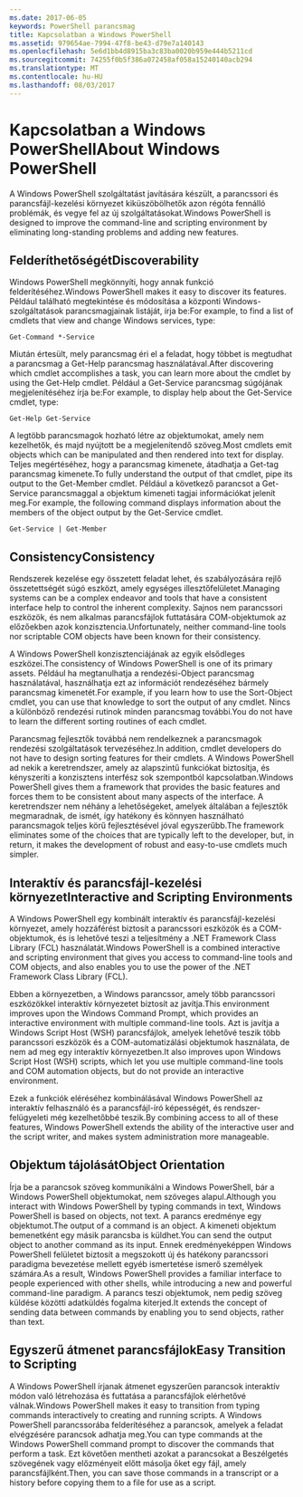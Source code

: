 ```yaml
---
ms.date: 2017-06-05
keywords: PowerShell parancsmag
title: Kapcsolatban a Windows PowerShell
ms.assetid: 979654ae-7994-47f8-be43-d79e7a140143
ms.openlocfilehash: 5e6d1bb4d8915ba3c83ba0020b959e444b5211cd
ms.sourcegitcommit: 74255f0b5f386a072458af058a15240140acb294
ms.translationtype: MT
ms.contentlocale: hu-HU
ms.lasthandoff: 08/03/2017
---
```

# <a name="about-windows-powershell"></a><span data-ttu-id="cce1b-103">Kapcsolatban a Windows PowerShell</span><span class="sxs-lookup"><span data-stu-id="cce1b-103">About Windows PowerShell</span></span>
<span data-ttu-id="cce1b-104">A Windows PowerShell szolgáltatást javítására készült, a parancssori és parancsfájl-kezelési környezet kiküszöbölhetők azon régóta fennálló problémák, és vegye fel az új szolgáltatásokat.</span><span class="sxs-lookup"><span data-stu-id="cce1b-104">Windows PowerShell is designed to improve the command-line and scripting environment by eliminating long-standing problems and adding new features.</span></span>

## <a name="discoverability"></a><span data-ttu-id="cce1b-105">Felderíthetőségét</span><span class="sxs-lookup"><span data-stu-id="cce1b-105">Discoverability</span></span>
<span data-ttu-id="cce1b-106">Windows PowerShell megkönnyíti, hogy annak funkció felderítéséhez.</span><span class="sxs-lookup"><span data-stu-id="cce1b-106">Windows PowerShell makes it easy to discover its features.</span></span> <span data-ttu-id="cce1b-107">Például található megtekintése és módosítása a központi Windows-szolgáltatások parancsmagjainak listáját, írja be:</span><span class="sxs-lookup"><span data-stu-id="cce1b-107">For example, to find a list of cmdlets that view and change Windows services, type:</span></span>

```
Get-Command *-Service
```

<span data-ttu-id="cce1b-108">Miután értesült, mely parancsmag éri el a feladat, hogy többet is megtudhat a parancsmag a Get-Help parancsmag használatával.</span><span class="sxs-lookup"><span data-stu-id="cce1b-108">After discovering which cmdlet accomplishes a task, you can learn more about the cmdlet by using the Get-Help cmdlet.</span></span> <span data-ttu-id="cce1b-109">Például a Get-Service parancsmag súgójának megjelenítéséhez írja be:</span><span class="sxs-lookup"><span data-stu-id="cce1b-109">For example, to display help about the Get-Service cmdlet, type:</span></span>

```
Get-Help Get-Service
```
<span data-ttu-id="cce1b-110">A legtöbb parancsmagok hozható létre az objektumokat, amely nem kezelhetők, és majd nyújtott be a megjelenítendő szöveg.</span><span class="sxs-lookup"><span data-stu-id="cce1b-110">Most cmdlets emit objects which can be manipulated and then rendered into text for display.</span></span> <span data-ttu-id="cce1b-111">Teljes megértéséhez, hogy a parancsmag kimenete, átadhatja a Get-tag parancsmag kimenete.</span><span class="sxs-lookup"><span data-stu-id="cce1b-111">To fully understand the output of that cmdlet, pipe its output to the Get-Member cmdlet.</span></span> <span data-ttu-id="cce1b-112">Például a következő parancsot a Get-Service parancsmaggal a objektum kimeneti tagjai információkat jelenít meg.</span><span class="sxs-lookup"><span data-stu-id="cce1b-112">For example, the following command displays information about the members of the object output by the Get-Service cmdlet.</span></span>

```
Get-Service | Get-Member
```

## <a name="consistency"></a><span data-ttu-id="cce1b-113">Consistency</span><span class="sxs-lookup"><span data-stu-id="cce1b-113">Consistency</span></span>
<span data-ttu-id="cce1b-114">Rendszerek kezelése egy összetett feladat lehet, és szabályozására rejlő összetettségét súgó eszközt, amely egységes illesztőfelületet.</span><span class="sxs-lookup"><span data-stu-id="cce1b-114">Managing systems can be a complex endeavor and tools that have a consistent interface help to control the inherent complexity.</span></span> <span data-ttu-id="cce1b-115">Sajnos nem parancssori eszközök, és nem alkalmas parancsfájlok futtatására COM-objektumok az előzőekben azok konzisztencia.</span><span class="sxs-lookup"><span data-stu-id="cce1b-115">Unfortunately, neither command-line tools nor scriptable COM objects have been known for their consistency.</span></span>

<span data-ttu-id="cce1b-116">A Windows PowerShell konzisztenciájának az egyik elsődleges eszközei.</span><span class="sxs-lookup"><span data-stu-id="cce1b-116">The consistency of Windows PowerShell is one of its primary assets.</span></span> <span data-ttu-id="cce1b-117">Például ha megtanulhatja a rendezési-Object parancsmag használatával, használhatja ezt az információt rendezéséhez bármely parancsmag kimenetét.</span><span class="sxs-lookup"><span data-stu-id="cce1b-117">For example, if you learn how to use the Sort-Object cmdlet, you can use that knowledge to sort the output of any cmdlet.</span></span> <span data-ttu-id="cce1b-118">Nincs a különböző rendezési rutinok minden parancsmag további.</span><span class="sxs-lookup"><span data-stu-id="cce1b-118">You do not have to learn the different sorting routines of each cmdlet.</span></span>

<span data-ttu-id="cce1b-119">Parancsmag fejlesztők továbbá nem rendelkeznek a parancsmagok rendezési szolgáltatások tervezéséhez.</span><span class="sxs-lookup"><span data-stu-id="cce1b-119">In addition, cmdlet developers do not have to design sorting features for their cmdlets.</span></span> <span data-ttu-id="cce1b-120">A Windows PowerShell ad nekik a keretrendszer, amely az alapszintű funkciókat biztosítja, és kényszeríti a konzisztens interfész sok szempontból kapcsolatban.</span><span class="sxs-lookup"><span data-stu-id="cce1b-120">Windows PowerShell gives them a framework that provides the basic features and forces them to be consistent about many aspects of the interface.</span></span> <span data-ttu-id="cce1b-121">A keretrendszer nem néhány a lehetőségeket, amelyek általában a fejlesztők megmaradnak, de ismét, így hatékony és könnyen használható parancsmagok teljes körű fejlesztésével jóval egyszerűbb.</span><span class="sxs-lookup"><span data-stu-id="cce1b-121">The framework eliminates some of the choices that are typically left to the developer, but, in return, it makes the development of robust and easy-to-use cmdlets much simpler.</span></span>

## <a name="interactive-and-scripting-environments"></a><span data-ttu-id="cce1b-122">Interaktív és parancsfájl-kezelési környezet</span><span class="sxs-lookup"><span data-stu-id="cce1b-122">Interactive and Scripting Environments</span></span>
<span data-ttu-id="cce1b-123">A Windows PowerShell egy kombinált interaktív és parancsfájl-kezelési környezet, amely hozzáférést biztosít a parancssori eszközök és a COM-objektumok, és is lehetővé teszi a teljesítmény a .NET Framework Class Library (FCL) használatát.</span><span class="sxs-lookup"><span data-stu-id="cce1b-123">Windows PowerShell is a combined interactive and scripting environment that gives you access to command-line tools and COM objects, and also enables you to use the power of the .NET Framework Class Library (FCL).</span></span>

<span data-ttu-id="cce1b-124">Ebben a környezetben, a Windows parancssor, amely több parancssori eszközökkel interaktív környezetet biztosít az javítja.</span><span class="sxs-lookup"><span data-stu-id="cce1b-124">This environment improves upon the Windows Command Prompt, which provides an interactive environment with multiple command-line tools.</span></span> <span data-ttu-id="cce1b-125">Azt is javítja a Windows Script Host (WSH) parancsfájlok, amelyek lehetővé teszik több parancssori eszközök és a COM-automatizálási objektumok használata, de nem ad meg egy interaktív környezetben.</span><span class="sxs-lookup"><span data-stu-id="cce1b-125">It also improves upon Windows Script Host (WSH) scripts, which let you use multiple command-line tools and COM automation objects, but do not provide an interactive environment.</span></span>

<span data-ttu-id="cce1b-126">Ezek a funkciók eléréséhez kombinálásával Windows PowerShell az interaktív felhasználó és a parancsfájl-író képességét, és rendszer-felügyeleti még kezelhetőbbé teszik.</span><span class="sxs-lookup"><span data-stu-id="cce1b-126">By combining access to all of these features, Windows PowerShell extends the ability of the interactive user and the script writer, and makes system administration more manageable.</span></span>

## <a name="object-orientation"></a><span data-ttu-id="cce1b-127">Objektum tájolását</span><span class="sxs-lookup"><span data-stu-id="cce1b-127">Object Orientation</span></span>
<span data-ttu-id="cce1b-128">Írja be a parancsok szöveg kommunikálni a Windows PowerShell, bár a Windows PowerShell objektumokat, nem szöveges alapul.</span><span class="sxs-lookup"><span data-stu-id="cce1b-128">Although you interact with Windows PowerShell by typing commands in text, Windows PowerShell is based on objects, not text.</span></span> <span data-ttu-id="cce1b-129">A parancs eredménye egy objektumot.</span><span class="sxs-lookup"><span data-stu-id="cce1b-129">The output of a command is an object.</span></span> <span data-ttu-id="cce1b-130">A kimeneti objektum bemenetként egy másik parancsba is küldhet.</span><span class="sxs-lookup"><span data-stu-id="cce1b-130">You can send the output object to another command as its input.</span></span> <span data-ttu-id="cce1b-131">Ennek eredményeképpen Windows PowerShell felületet biztosít a megszokott új és hatékony parancssori paradigma bevezetése mellett egyéb ismertetése ismerő személyek számára.</span><span class="sxs-lookup"><span data-stu-id="cce1b-131">As a result, Windows PowerShell provides a familiar interface to people experienced with other shells, while introducing a new and powerful command-line paradigm.</span></span> <span data-ttu-id="cce1b-132">A parancs teszi objektumok, nem pedig szöveg küldése közötti adatküldés fogalma kiterjed.</span><span class="sxs-lookup"><span data-stu-id="cce1b-132">It extends the concept of sending data between commands by enabling you to send objects, rather than text.</span></span>

## <a name="easy-transition-to-scripting"></a><span data-ttu-id="cce1b-133">Egyszerű átmenet parancsfájlok</span><span class="sxs-lookup"><span data-stu-id="cce1b-133">Easy Transition to Scripting</span></span>
<span data-ttu-id="cce1b-134">A Windows PowerShell írjanak átmenet egyszerűen parancsok interaktív módon való létrehozása és futtatása a parancsfájlok elérhetővé válnak.</span><span class="sxs-lookup"><span data-stu-id="cce1b-134">Windows PowerShell makes it easy to transition from typing commands interactively to creating and running scripts.</span></span> <span data-ttu-id="cce1b-135">A Windows PowerShell parancssorába felderítéséhez a parancsok, amelyek a feladat elvégzésére parancsok adhatja meg.</span><span class="sxs-lookup"><span data-stu-id="cce1b-135">You can type commands at the Windows PowerShell command prompt to discover the commands that perform a task.</span></span> <span data-ttu-id="cce1b-136">Ezt követően mentheti azokat a parancsokat a Beszélgetés szövegének vagy előzményeit előtt másolja őket egy fájl, amely parancsfájlként.</span><span class="sxs-lookup"><span data-stu-id="cce1b-136">Then, you can save those commands in a transcript or a history before copying them to a file for use as a script.</span></span>


